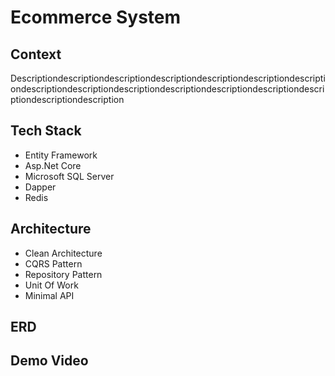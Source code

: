 # Ecommerce System

## Context
Descriptiondescriptiondescriptiondescriptiondescriptiondescriptiondescriptiondescriptiondescriptiondescriptiondescriptiondescriptiondescriptiondescriptiondescriptiondescription

## Tech Stack
- Entity Framework
- Asp.Net Core
- Microsoft SQL Server
- Dapper
- Redis

## Architecture
- Clean Architecture
- CQRS Pattern
- Repository Pattern
- Unit Of Work
- Minimal API

## ERD

## Demo Video